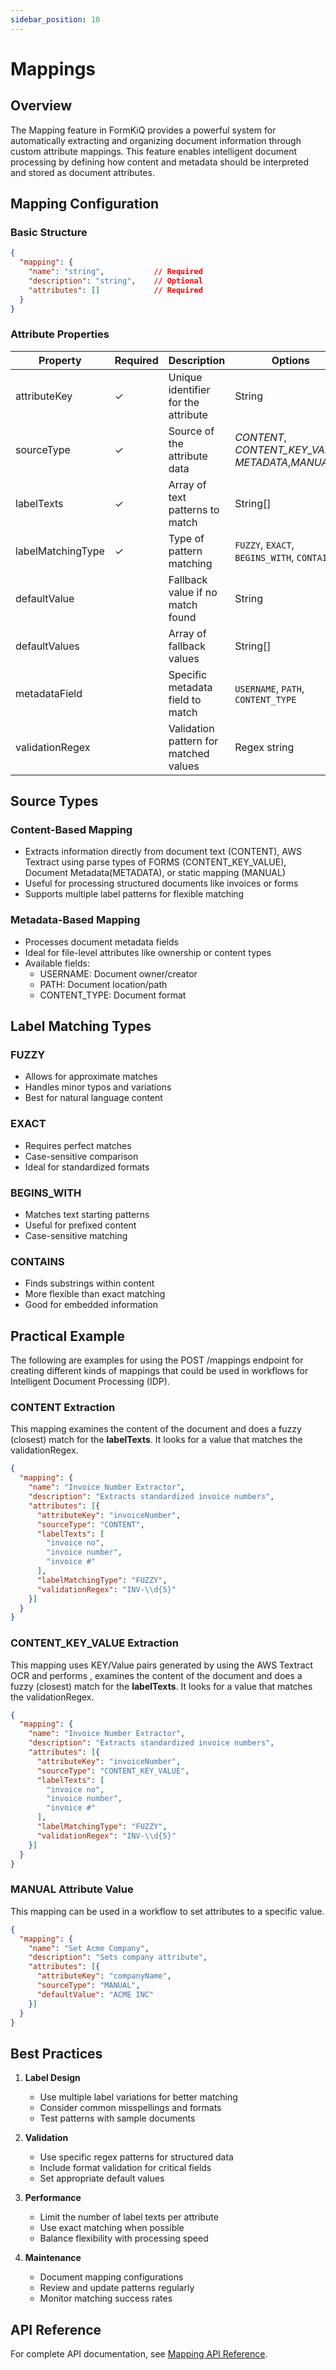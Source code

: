 ```yaml
---
sidebar_position: 10
---
```


# Mappings

## Overview

The Mapping feature in FormKiQ provides a powerful system for automatically extracting and organizing document information through custom attribute mappings. This feature enables intelligent document processing by defining how content and metadata should be interpreted and stored as document attributes.

## Mapping Configuration

### Basic Structure
```json
{
  "mapping": {
    "name": "string",           // Required
    "description": "string",    // Optional
    "attributes": []            // Required
  }
}
```

### Attribute Properties

| Property | Required | Description | Options |
|----------|----------|-------------|----------|
| attributeKey | ✓ | Unique identifier for the attribute | String |
| sourceType | ✓ | Source of the attribute data | *CONTENT*, *CONTENT_KEY_VALUE*, *METADATA*,*MANUAL* |
| labelTexts | ✓ | Array of text patterns to match | String[] |
| labelMatchingType | ✓ | Type of pattern matching | `FUZZY`, `EXACT`, `BEGINS_WITH`, `CONTAINS` |
| defaultValue |  | Fallback value if no match found | String |
| defaultValues |  | Array of fallback values | String[] |
| metadataField |  | Specific metadata field to match | `USERNAME`, `PATH`, `CONTENT_TYPE` |
| validationRegex |  | Validation pattern for matched values | Regex string |

## Source Types

### Content-Based Mapping
- Extracts information directly from document text (CONTENT), AWS Textract using parse types of FORMS (CONTENT_KEY_VALUE), Document Metadata(METADATA), or static mapping (MANUAL)
- Useful for processing structured documents like invoices or forms
- Supports multiple label patterns for flexible matching

### Metadata-Based Mapping
- Processes document metadata fields
- Ideal for file-level attributes like ownership or content types
- Available fields:
  - USERNAME: Document owner/creator
  - PATH: Document location/path
  - CONTENT_TYPE: Document format

## Label Matching Types

### FUZZY
- Allows for approximate matches
- Handles minor typos and variations
- Best for natural language content

### EXACT
- Requires perfect matches
- Case-sensitive comparison
- Ideal for standardized formats

### BEGINS_WITH
- Matches text starting patterns
- Useful for prefixed content
- Case-sensitive matching

### CONTAINS
- Finds substrings within content
- More flexible than exact matching
- Good for embedded information

## Practical Example

The following are examples for using the POST /mappings endpoint for creating different kinds of mappings that could be used in workflows for Intelligent Document Processing (IDP). 

### CONTENT Extraction

This mapping examines the content of the document and does a fuzzy (closest) match for the **labelTexts**. It looks for a value that matches the validationRegex.

```JSON
{
  "mapping": {
    "name": "Invoice Number Extractor",
    "description": "Extracts standardized invoice numbers",
    "attributes": [{
      "attributeKey": "invoiceNumber",
      "sourceType": "CONTENT",
      "labelTexts": [
        "invoice no",
        "invoice number",
        "invoice #"
      ],
      "labelMatchingType": "FUZZY",
      "validationRegex": "INV-\\d{5}"
    }]
  }
}
```

### CONTENT_KEY_VALUE Extraction

This mapping uses KEY/Value pairs generated by using the AWS Textract OCR and performs , examines the content of the document and does a fuzzy (closest) match for the **labelTexts**. It looks for a value that matches the validationRegex.

```JSON
{
  "mapping": {
    "name": "Invoice Number Extractor",
    "description": "Extracts standardized invoice numbers",
    "attributes": [{
      "attributeKey": "invoiceNumber",
      "sourceType": "CONTENT_KEY_VALUE",
      "labelTexts": [
        "invoice no",
        "invoice number",
        "invoice #"
      ],
      "labelMatchingType": "FUZZY",
      "validationRegex": "INV-\\d{5}"
    }]
  }
}
```

### MANUAL Attribute Value

This mapping can be used in a workflow to set attributes to a specific value.

```JSON
{
  "mapping": {
    "name": "Set Acme Company",
    "description": "Sets company attribute",
    "attributes": [{
      "attributeKey": "companyName",
      "sourceType": "MANUAL",
      "defaultValue": "ACME INC"
    }]
  }
}
```

## Best Practices

1. **Label Design**
   - Use multiple label variations for better matching
   - Consider common misspellings and formats
   - Test patterns with sample documents

2. **Validation**
   - Use specific regex patterns for structured data
   - Include format validation for critical fields
   - Set appropriate default values

3. **Performance**
   - Limit the number of label texts per attribute
   - Use exact matching when possible
   - Balance flexibility with processing speed

4. **Maintenance**
   - Document mapping configurations
   - Review and update patterns regularly
   - Monitor matching success rates

## API Reference

For complete API documentation, see [Mapping API Reference](/docs/api-reference/get-mappings).